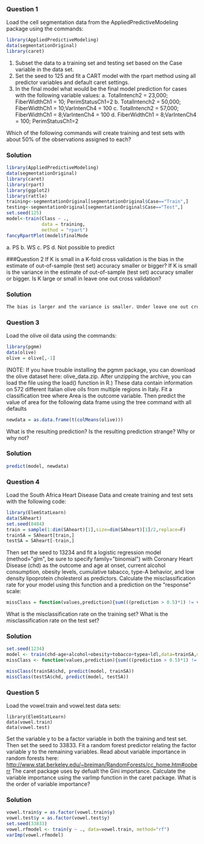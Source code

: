 ### Question 1 
Load the cell segmentation data from the AppliedPredictiveModeling package using the commands:
```R
library(AppliedPredictiveModeling)
data(segmentationOriginal)
library(caret)
```

1. Subset the data to a training set and testing set based on the Case variable in the data set. 
2. Set the seed to 125 and fit a CART model with the rpart method using all predictor variables and default caret settings. 
3. In the final model what would be the final model prediction for cases with the following variable values:
a. TotalIntench2 = 23,000; FiberWidthCh1 = 10; PerimStatusCh1=2 
b. TotalIntench2 = 50,000; FiberWidthCh1 = 10;VarIntenCh4 = 100 
c. TotalIntench2 = 57,000; FiberWidthCh1 = 8;VarIntenCh4 = 100 
d. FiberWidthCh1 = 8;VarIntenCh4 = 100; PerimStatusCh1=2 

Which of the following commands will create training and test sets with about 50% of the observations assigned to each?
### Solution 
```R
library(AppliedPredictiveModeling)
data(segmentationOriginal)
library(caret)
library(rpart)
library(ggplot2)
library(rattle)
training<-segmentationOriginal[segmentationOriginal$Case=="Train",]
testing<-segmentationOriginal[segmentationOriginal$Case=="Test",]
set.seed(125)
model<-train(Class ~ .,
             data = training, 
             method = "rpart")
fancyRpartPlot(model$finalMode
```
a. PS 
b. WS 
c. PS
d. Not possible to predict 

###Question 2
If K is small in a K-fold cross validation is the bias in the estimate of out-of-sample (test set) accuracy smaller or bigger? If K is small is the variance in the estimate of out-of-sample (test set) accuracy smaller or bigger. Is K large or small in leave one out cross validation?


### Solution

```R
The bias is larger and the variance is smaller. Under leave one out cross validation K is equal to the sample size.
```

### Question 3
Load the olive oil data using the commands:
```R
library(pgmm)
data(olive)
olive = olive[,-1]

```
(NOTE: If you have trouble installing the pgmm package, you can download the olive dataset here: olive_data.zip. After unzipping the archive, you can load the file using the load() function in R.)
These data contain information on 572 different Italian olive oils from multiple regions in Italy. Fit a classification tree where Area is the outcome variable. Then predict the value of area for the following data frame using the tree command with all defaults

```R
newdata = as.data.frame(t(colMeans(olive)))
```
 
What is the resulting prediction? Is the resulting prediction strange? Why or why not?

### Solution 
```R
predict(model, newdata)

```

### Question 4
Load the South Africa Heart Disease Data and create training and test sets with the following code:
```R
library(ElemStatLearn)
data(SAheart)
set.seed(8484)
train = sample(1:dim(SAheart)[1],size=dim(SAheart)[1]/2,replace=F)
trainSA = SAheart[train,]
testSA = SAheart[-train,]
```
 
Then set the seed to 13234 and fit a logistic regression model (method="glm", be sure to specify family="binomial") with Coronary Heart Disease (chd) as the outcome and age at onset, current alcohol consumption, obesity levels, cumulative tabacco, type-A behavior, and low density lipoprotein cholesterol as predictors. Calculate the misclassification rate for your model using this function and a prediction on the "response" scale:
 
```R
missClass = function(values,prediction){sum(((prediction > 0.5)*1) != values)/length(values)}
```

What is the misclassification rate on the training set? What is the misclassification rate on the test set?


### Solution
```R
set.seed(1234)
model <- train(chd~age+alcohol+obesity+tobacco+typea+ldl,data=trainSA,method="glm",family="binomial")
missClass <- function(values,prediction){sum(((prediction > 0.5)*1) != values)/length(values)}

missClass(trainSA$chd, predict(model, trainSA))
missClass(testSA$chd, predict(model, testSA))
```

### Question 5
Load the vowel.train and vowel.test data sets:
```
library(ElemStatLearn)
data(vowel.train)
data(vowel.test) 
```

Set the variable y to be a factor variable in both the training and test set. Then set the seed to 33833. Fit a random forest predictor relating the factor variable y to the remaining variables. Read about variable importance in random forests here: http://www.stat.berkeley.edu/~breiman/RandomForests/cc_home.htm#ooberr The caret package uses by defualt the Gini importance. Calculate the variable importance using the varImp function in the caret package. What is the order of variable importance?

### Solution

```R
vowel.train$y = as.factor(vowel.train$y)
vowel.test$y = as.factor(vowel.test$y)
set.seed(33833)
vowel.rfmodel <- train(y ~ ., data=vowel.train, method="rf")
varImp(vowel.rfmodel)
```

